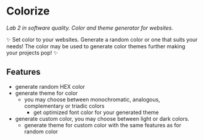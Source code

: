 # Colorize
_Lab 2 in software quality. Color and theme generator for websites._

✨ Set color to your websites. Generate a random color or one that suits your needs! The color may be used to generate color themes further making your projects pop! ✨

## Features
- generate random HEX color
- generate theme for color
  - you may choose between monochromatic, analogous, complementary or triadic colors
    - get optimized font color for your generated theme
- generate custom color, you may choose between light or dark colors.
    - generate theme for custom color with the same features as for random color
